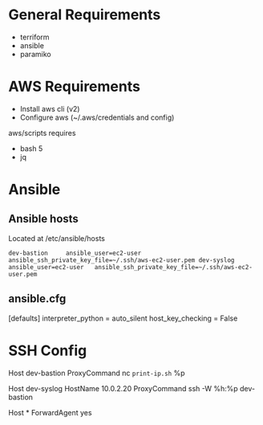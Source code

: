 # General Requirements

* terriform 
* ansible 
* paramiko

# AWS Requirements

* Install aws cli (v2)
* Configure aws (~/.aws/credentials and config)

aws/scripts requires

* bash 5
* jq

# Ansible

## Ansible hosts 

Located at /etc/ansible/hosts

`dev-bastion     ansible_user=ec2-user   ansible_ssh_private_key_file=~/.ssh/aws-ec2-user.pem
dev-syslog      ansible_user=ec2-user   ansible_ssh_private_key_file=~/.ssh/aws-ec2-user.pem`

## ansible.cfg

[defaults]
interpreter_python 	= auto_silent
host_key_checking 	= False


# SSH Config

Host dev-bastion
   ProxyCommand nc `print-ip.sh` %p

Host dev-syslog
   HostName 10.0.2.20
   ProxyCommand ssh -W %h:%p dev-bastion

Host *
   ForwardAgent yes
